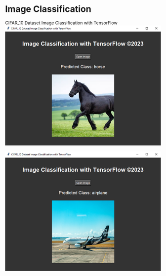 # Image Classification
CIFAR_10 Dataset Image Classification with TensorFlow
 
![App Screenshot 1](https://github.com/NimaZare/ImageClassificationTensorFlow/blob/75ebc0748df575b5de914396806e436932650ae3/Screenshot_01.png)
 
![App Screenshot 1](https://github.com/NimaZare/ImageClassificationTensorFlow/blob/75ebc0748df575b5de914396806e436932650ae3/Screenshot_02.png)
